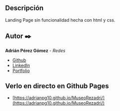 ## Descripción

Landing Page sin funcionalidad hecha con html y css.

## Autor ✒️
**Adrián Pérez Gómez** - *Redes*

* [Github](https://github.com/adrianpg10)
* [LinkedIn](https://www.linkedin.com/in/adrian-perez-gomez/)
* [Portfolio]()


## Verlo en directo en Github Pages

* [https://adrianpg10.github.io/MuseoRezadri/](https://adrianpg10.github.io/MuseoRezadri/)

